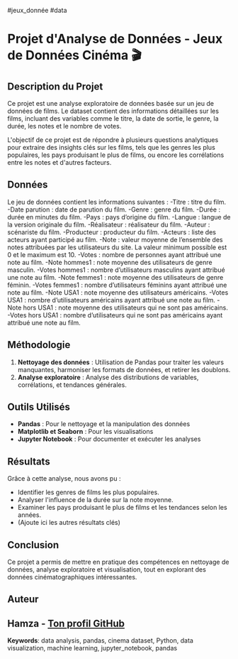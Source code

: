 #jeux_donnée #data 
# Projet d'Analyse de Données - Jeux de Données Cinéma 🎬

## Description du Projet
Ce projet est une analyse exploratoire de données basée sur un jeu de données de films. Le dataset contient des informations détaillées sur les films, incluant des variables comme le titre, la date de sortie, le genre, la durée, les notes et le nombre de votes. 

L'objectif de ce projet est de répondre à plusieurs questions analytiques pour extraire des insights clés sur les films, tels que les genres les plus populaires, les pays produisant le plus de films, ou encore les corrélations entre les notes et d'autres facteurs.

## Données
Le jeu de données contient les informations suivantes  :
-Titre : titre du film.
-Date parution : date de parution du film.
-Genre : genre du film.
-Durée : durée en minutes du film.
-Pays : pays d’origine du film.
-Langue : langue de la version originale du film.
-Réalisateur : réalisateur du film.
-Auteur : scénariste du film.
-Producteur : producteur du film.
-Acteurs : liste des acteurs ayant participé au film.
-Note : valeur moyenne de l’ensemble des notes attribuées par les utilisateurs du site. La valeur minimum possible est 0 et le maximum est 10.
-Votes : nombre de personnes ayant attribué une note au film.
-Note hommes1 : note moyenne des utilisateurs de genre masculin.
-Votes hommes1 : nombre d’utilisateurs masculins ayant attribué une note au film.
-Note femmes1 : note moyenne des utilisateurs de genre féminin.
-Votes femmes1 : nombre d’utilisateurs féminins ayant attribué une note au film.
-Note USA1 : note moyenne des utilisateurs américains.
-Votes USA1 : nombre d’utilisateurs américains ayant attribué une note au film.
-Note hors USA1 : note moyenne des utilisateurs qui ne sont pas américains.
-Votes hors USA1 : nombre d’utilisateurs qui ne sont pas américains ayant attribué une note au film.

## Méthodologie
1. **Nettoyage des données** : Utilisation de Pandas pour traiter les valeurs manquantes, harmoniser les formats de données, et retirer les doublons.
2. **Analyse exploratoire** : Analyse des distributions de variables, corrélations, et tendances générales.


## Outils Utilisés
- **Pandas** : Pour le nettoyage et la manipulation des données
- **Matplotlib et Seaborn** : Pour les visualisations
- **Jupyter Notebook** : Pour documenter et exécuter les analyses

## Résultats
Grâce à cette analyse, nous avons pu :
- Identifier les genres de films les plus populaires.
- Analyser l'influence de la durée sur la note moyenne.
- Examiner les pays produisant le plus de films et les tendances selon les années.
- (Ajoute ici les autres résultats clés)

## Conclusion
Ce projet a permis de mettre en pratique des compétences en nettoyage de données, analyse exploratoire et visualisation, tout en explorant des données cinématographiques intéressantes.

## Auteur
Hamza - [Ton profil GitHub](https://github.com/hamzacham)
---
**Keywords**: data analysis, pandas, cinema dataset, Python, data visualization, machine learning, jupyter_notebook, pandas 

